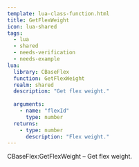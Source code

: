 ```yaml
---
template: lua-class-function.html
title: GetFlexWeight
icon: lua-shared
tags:
  - lua
  - shared
  - needs-verification
  - needs-example
lua:
  library: CBaseFlex
  function: GetFlexWeight
  realm: shared
  description: "Get flex weight."
  
  arguments:
    - name: "flexId"
      type: number
  returns:
    - type: number
      description: "Flex weight."
---
```


<div class="lua__search__keywords">
CBaseFlex:GetFlexWeight &#x2013; Get flex weight.
</div>
